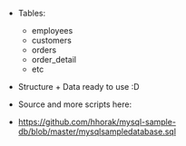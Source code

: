 - Tables: 
  - employees
  - customers
  - orders
  - order_detail
  - etc

- Structure + Data ready to use :D
- Source and more scripts here:
- https://github.com/hhorak/mysql-sample-db/blob/master/mysqlsampledatabase.sql
